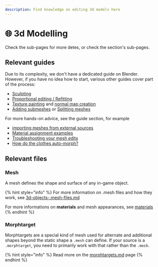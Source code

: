 ```yaml
---
description: Find knowledge on editing 3d models here
---
```


# 🌐 3d Modelling

Check the sub-pages for more detes, or check the section's sub-pages.&#x20;

## Relevant guides

Due to its complexity, we don't have a dedicated guide on Blender. However, if you have no idea how to start, various other guides cover part of the process:

* [Sculpting](mesh-sculpting-techniques.md)
* [Proportional editing / Refitting](../modding-guides/items-equipment/recolours-and-refits/r-and-r-refitting-step-by-step.md)
* [Texture painting](../textures/custom-multilayermasks.md) and [normal map creation](self-made-normal-maps/)
* [Adding submeshes](3d-editing-submeshes.md) or [Splitting meshes](../modding-guides/everything-else/textured-items-and-cyberpunk-materials.md#step-2-processing-the-downloaded-mesh)

For more hands-on advice, see the guide section, for example

* [importing meshes from external sources](../modding-guides/everything-else/custom-props.md)
* [Material assignment examples](../modding-guides/everything-else/textured-items-and-cyberpunk-materials.md)
* [Troubleshooting your mesh edits](troubleshooting-your-mesh-edits.md)
* [How do the clothes auto-morph?](garment-support-how-does-it-work/)

## Relevant files

### Mesh

A mesh defines the shape and surface of any in-game object.&#x20;

{% hint style="info" %}
For more information on .mesh files and how they work, see [3d-objects-.mesh-files.md](../files-and-what-they-do/3d-objects-.mesh-files.md "mention")

For more informations on **materials** and mesh appearances, see [materials](../materials/ "mention")
{% endhint %}

### Morphtarget

Morphtargets are a special kind of mesh used for alternate and additional shapes beyond the static shape a `.mesh` can define. If your source is a `.morphtarget`, you need to primarily work with that rather than the `.mesh`.&#x20;

{% hint style="info" %}
Read more on the [morphtargets.md](morphtargets.md "mention") page
{% endhint %}
